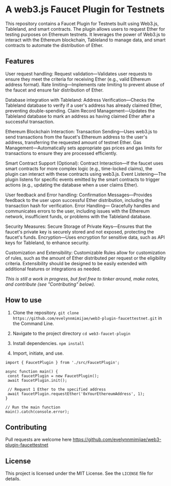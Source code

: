A web3.js Faucet Plugin for Testnets
===========

This repository contains a Faucet Plugin for Testnets built using Web3.js, Tableland, and smart contracts. The plugin allows users to request Ether for testing purposes on Ethereum testnets. It leverages the power of Web3.js to interact with the Ethereum blockchain, Tableland to manage data, and smart contracts to automate the distribution of Ether.

Features
----------
User request handling: Request validation—Validates user requests to ensure they meet the criteria for receiving Ether (e.g., valid Ethereum address format). Rate limiting—Implements rate limiting to prevent abuse of the faucet and ensure fair distribution of Ether.

Database integration with Tableland: Address Verification—Checks the Tableland database to verify if a user's address has already claimed Ether, preventing double-spending. Claim Record Management—Updates the Tableland database to mark an address as having claimed Ether after a successful transaction.

Ethereum Blockchain Interaction: Transaction Sending—Uses web3.js to send transactions from the faucet's Ethereum address to the user's address, transferring the requested amount of testnet Ether. Gas Management—Automatically sets appropriate gas prices and gas limits for transactions to ensure they are processed efficiently.

Smart Contract Support (Optional): Contract Interaction—If the faucet uses smart contracts for more complex logic (e.g., time-locked claims), the plugin can interact with these contracts using web3.js. Event Listening—The plugin listens for specific events emitted by the smart contracts to trigger actions (e.g., updating the database when a user claims Ether).

User feedback and Error handling: Confirmation Messages—Provides feedback to the user upon successful Ether distribution, including the transaction hash for verification. Error Handling— Gracefully handles and communicates errors to the user, including issues with the Ethereum network, insufficient funds, or problems with the Tableland database.

Security Measures: Secure Storage of Private Keys—Ensures that the faucet's private key is securely stored and not exposed, protecting the faucet's funds. Encryption—Uses encryption for sensitive data, such as API keys for Tableland, to enhance security.

Customization and Extensibility: Customizable Rules allow for customization of rules, such as the amount of Ether distributed per request or the eligibility criteria. Extensibility should be designed to be easily extended with additional features or integrations as needed.

*This is still a work in progress, but feel free to tinker around, make notes, and contribute (see "Contributing" below).*

How to use
------------

1. Clone the repository.
`git clone https://github.com/evelynnmimijae/web3-plugin-faucettestnet.git` in the Command Line. 

2. Navigate to the project directory
`cd web3-faucet-plugin`

3. Install dependencies.
`npm install`

4. Import, initiate, and use.
```
import { FaucetPlugin } from './src/FaucetPlugin';

async function main() {
 const faucetPlugin = new FaucetPlugin();
 await faucetPlugin.init();

 // Request 1 Ether to the specified address
 await faucetPlugin.requestEther('0xYourEthereumAddress', 1);
}

// Run the main function
main().catch(console.error);
```

Contributing
------------
Pull requests are welcome here https://github.com/evelynnmimijae/web3-plugin-faucettestnet

License
-------
This project is licensed under the MIT License. See the `LICENSE` file for details.
